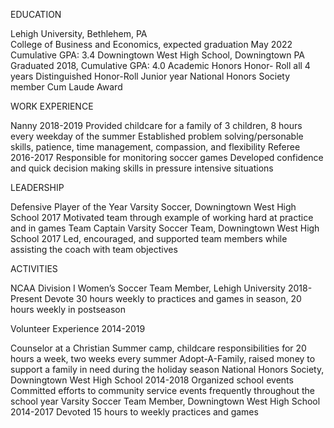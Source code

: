 EDUCATION

Lehigh University, Bethlehem, PA						
College of Business and Economics, expected graduation May 2022 					Cumulative GPA: 3.4
Downingtown West High School, Downingtown PA 
Graduated 2018, Cumulative GPA: 4.0
Academic Honors
Honor- Roll all 4 years
Distinguished Honor-Roll Junior year 
National Honors Society member
Cum Laude Award

WORK EXPERIENCE

Nanny	2018-2019
Provided childcare for a family of 3 children, 8 hours every weekday of the summer
Established problem solving/personable skills, patience, time management, compassion, and flexibility
Referee	2016-2017
Responsible for monitoring soccer games
Developed confidence and quick decision making skills in pressure intensive situations

LEADERSHIP

Defensive Player of the Year Varsity Soccer, Downingtown West High School	2017
Motivated team through example of working hard at practice and in games
Team Captain Varsity Soccer Team, Downingtown West High School	2017
Led, encouraged, and supported team members while assisting the coach with team objectives

ACTIVITIES

NCAA Division I Women’s Soccer Team Member, Lehigh University 	2018-Present
Devote 30 hours weekly to practices and games in season, 20 hours weekly in postseason

Volunteer Experience	2014-2019

Counselor at a Christian Summer camp, childcare responsibilities for 20 hours a week, two weeks every summer
Adopt-A-Family, raised money to support a family in need during the holiday season
National Honors Society, Downingtown West High School 	2014-2018
Organized school events 
Committed efforts to community service events frequently throughout the school year
Varsity Soccer Team Member, Downingtown West High School	2014-2017
Devoted 15 hours to weekly practices and games
